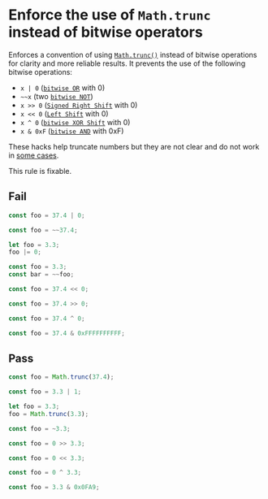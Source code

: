 # Enforce the use of `Math.trunc` instead of bitwise operators

Enforces a convention of using [`Math.trunc()`](https://developer.mozilla.org/en-US/docs/Web/JavaScript/Reference/Global_Objects/Math/trunc) instead of bitwise operations for clarity and more reliable results.
It prevents the use of the following bitwise operations:
- `x | 0` ([`bitwise OR`](https://developer.mozilla.org/en-US/docs/Web/JavaScript/Reference/Operators/Bitwise_OR) with 0)
- `~~x` (two [`bitwise NOT`](https://developer.mozilla.org/en-US/docs/Web/JavaScript/Reference/Operators/Bitwise_NOT))
- `x >> 0` ([`Signed Right Shift`](https://developer.mozilla.org/en-US/docs/Web/JavaScript/Reference/Operators/Right_shift) with 0)
- `x << 0` ([`Left Shift`](https://developer.mozilla.org/en-US/docs/Web/JavaScript/Reference/Operators/Left_shift) with 0)
- `x ^ 0` ([`bitwise XOR Shift`](https://developer.mozilla.org/en-US/docs/Web/JavaScript/Reference/Operators/Bitwise_XOR) with 0)
- `x & 0xF` ([`bitwise AND`](https://developer.mozilla.org/en-US/docs/Web/JavaScript/Reference/Operators/Bitwise_AND) with 0xF)

These hacks help truncate numbers but they are not clear and do not work in [some cases](https://stackoverflow.com/a/34706108/11687747).

This rule is fixable.

## Fail

```js
const foo = 37.4 | 0;
```

```js
const foo = ~~37.4;
```

```js
let foo = 3.3;
foo |= 0;
```

```js
const foo = 3.3;
const bar = ~~foo;
```

```js
const foo = 37.4 << 0;
```

```js
const foo = 37.4 >> 0;
```

```js
const foo = 37.4 ^ 0;
```

```js
const foo = 37.4 & 0xFFFFFFFFFF;
```

## Pass

```js
const foo = Math.trunc(37.4);
```

```js
const foo = 3.3 | 1;
```

```js
let foo = 3.3;
foo = Math.trunc(3.3);
```

```js
const foo = ~3.3;
```

```js
const foo = 0 >> 3.3;
```

```js
const foo = 0 << 3.3;
```

```js
const foo = 0 ^ 3.3;
```

```js
const foo = 3.3 & 0x0FA9;
```
